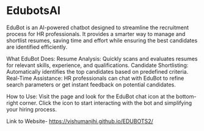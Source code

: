 # EdubotsAI

EduBot is an AI-powered chatbot designed to streamline the recruitment process for HR professionals. It provides a smarter way to manage and shortlist resumes, saving time and effort while ensuring the best candidates are identified efficiently.

What EduBot Does:
Resume Analysis: Quickly scans and evaluates resumes for relevant skills, experience, and qualifications.
Candidate Shortlisting: Automatically identifies the top candidates based on predefined criteria.
Real-Time Assistance: HR professionals can chat with EduBot to refine search parameters or get instant feedback on potential candidates.

How to Use:
Visit the page and look for the EduBot chat icon at the bottom-right corner.
Click the icon to start interacting with the bot and simplifying your hiring process.

Link to Website- https://vishumanjhi.github.io/EDUBOTS2/
